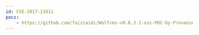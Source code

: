 ```yaml
---
id: CVE-2017-11611
pocs:
    - https://github.com/faizzaidi/Wolfcms-v0.8.3.1-xss-POC-by-Provensec-llc
---
```

